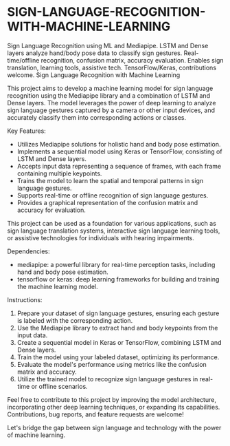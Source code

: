 # SIGN-LANGUAGE-RECOGNITION-WITH-MACHINE-LEARNING
 Sign Language Recognition using ML and Mediapipe. LSTM and Dense layers analyze hand/body pose data to classify sign gestures. Real-time/offline recognition, confusion matrix, accuracy evaluation. Enables sign translation, learning tools, assistive tech. TensorFlow/Keras, contributions welcome.
Sign Language Recognition with Machine Learning

This project aims to develop a machine learning model for sign language recognition using the Mediapipe library and a combination of LSTM and Dense layers. The model leverages the power of deep learning to analyze sign language gestures captured by a camera or other input devices, and accurately classify them into corresponding actions or classes.

Key Features:
- Utilizes Mediapipe solutions for holistic hand and body pose estimation.
- Implements a sequential model using Keras or TensorFlow, consisting of LSTM and Dense layers.
- Accepts input data representing a sequence of frames, with each frame containing multiple keypoints.
- Trains the model to learn the spatial and temporal patterns in sign language gestures.
- Supports real-time or offline recognition of sign language gestures.
- Provides a graphical representation of the confusion matrix and accuracy for evaluation.

This project can be used as a foundation for various applications, such as sign language translation systems, interactive sign language learning tools, or assistive technologies for individuals with hearing impairments.

Dependencies:
- mediapipe: a powerful library for real-time perception tasks, including hand and body pose estimation.
- tensorflow or keras: deep learning frameworks for building and training the machine learning model.

Instructions:
1. Prepare your dataset of sign language gestures, ensuring each gesture is labeled with the corresponding action.
2. Use the Mediapipe library to extract hand and body keypoints from the input data.
3. Create a sequential model in Keras or TensorFlow, combining LSTM and Dense layers.
4. Train the model using your labeled dataset, optimizing its performance.
5. Evaluate the model's performance using metrics like the confusion matrix and accuracy.
6. Utilize the trained model to recognize sign language gestures in real-time or offline scenarios.

Feel free to contribute to this project by improving the model architecture, incorporating other deep learning techniques, or expanding its capabilities. Contributions, bug reports, and feature requests are welcome!

Let's bridge the gap between sign language and technology with the power of machine learning.
